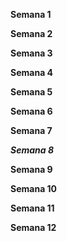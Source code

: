 __Semana 1__    
       

__Semana 2__ 

__Semana 3__ 

__Semana 4__ 


__Semana 5__ 

__Semana 6__ 

__Semana 7__ 


___Semana 8___ 

__Semana 9__ 

__Semana 10__


__Semana 11__ 

__Semana 12__ 
